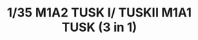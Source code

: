 ---
layout: product
title: "1/35 M1A2 TUSK I/ TUSKII M1A1 TUSK (3 in 1)"
price: "6700" 
desc: "Maketa"
img_path: "/assets/img/RFM5004.webp"
brand: "N/A"
available: false
special_offer: false
new: false
soon: false
cat: "010000"
subcat: "010800"
subsubcat: "0N/A"
sifra: "RFM5004"
popular: false
spec: false
---